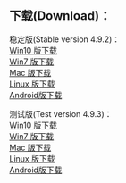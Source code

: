 
## 下载(Download)：
稳定版(Stable version 4.9.2)：  
[Win10 版下载](https://github.com/XX-net/XX-Net/releases/download/4.9.2/XX-Net-win10-4.9.2.7z)   
[Win7 版下载](https://github.com/XX-net/XX-Net/releases/download/4.9.2/XX-Net-win7-4.9.2.7z)   
[Mac 版下载](https://github.com/XX-net/XX-Net/releases/download/4.9.2/XX-Net-mac-4.9.2.7z)  
[Linux 版下载](https://github.com/XX-net/XX-Net/archive/4.9.2.zip)  
[Android版下载](https://github.com/XX-net/XX-Net/releases/download/4.9.2/XX-Net-4.9.2.apk)  




测试版(Test version 4.9.3)：  
[Win10 版下载](https://github.com/XX-net/XX-Net/releases/download/4.9.3/XX-Net-win10-4.9.3.7z)   
[Win7 版下载](https://github.com/XX-net/XX-Net/releases/download/4.9.3/XX-Net-win7-4.9.3.7z)   
[Mac 版下载](https://github.com/XX-net/XX-Net/releases/download/4.9.3/XX-Net-mac-4.9.3.7z)  
[Linux 版下载](https://github.com/XX-net/XX-Net/archive/4.9.3.zip)  
[Android版下载](https://github.com/XX-net/XX-Net/releases/download/4.9.3/XX-Net-4.9.3.apk)  
